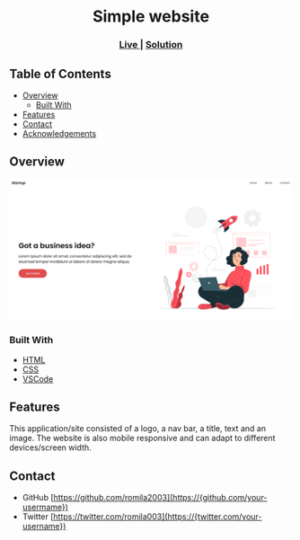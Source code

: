 <!-- Please update value in the {}  -->

<h1 align="center">Simple website</h1>

<div align="center">
  <h3>
    <a href="https://simplewebsite-romila.netlify.app/">
      Live
    </a>
    <span> | </span>
    <a href="https://github.com/romila2003/Simple-website">
      Solution
    </a>
  </h3>
</div>

<!-- TABLE OF CONTENTS -->

## Table of Contents

- [Overview](#overview)
  - [Built With](#built-with)
- [Features](#features)
- [Contact](#contact)
- [Acknowledgements](#acknowledgements)

<!-- OVERVIEW -->

## Overview

![screenshot](https://github.com/romila2003/Simple-website/blob/main/screenshot.PNG)

### Built With

<!-- This section should list any major frameworks that you built your project using. Here are a few examples.-->

- [HTML](https://developer.mozilla.org/en-US/docs/Web/HTML)
- [CSS](https://developer.mozilla.org/en-US/docs/Web/CSS)
- [VSCode](https://code.visualstudio.com/)

## Features

<!-- List the features of your application or follow the template. Don't share the figma file here :) -->

This application/site consisted of a logo, a nav bar, a title, text and an image. The website is also mobile responsive and can adapt to different devices/screen width.


## Contact

- GitHub [https://github.com/romila2003](https://{github.com/your-usermame})
- Twitter [https://twitter.com/romila003](https://{twitter.com/your-username})
